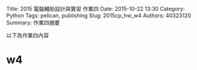 Title: 2015 電腦輔助設計與實習 作業四
Date: 2015-10-22 13:30
Category: Python
Tags: pelican, publishing
Slug: 2015cp_hw_w4
Authors: 40323120
Summary: 作業四摘要

以下為作業四內容



 w4
 ============